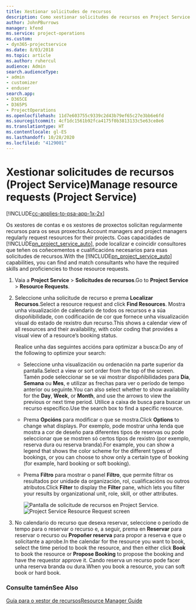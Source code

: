 ```yaml
---
title: Xestionar solicitudes de recursos
description: Como xestionar solicitudes de recursos en Project Service
author: JohnPBurrows
manager: kfend
ms.service: project-operations
ms.custom:
- dyn365-projectservice
ms.date: 8/03/2018
ms.topic: article
ms.author: ruhercul
audience: Admin
search.audienceType:
- admin
- customizer
- enduser
search.app:
- D365CE
- D365PS
- ProjectOperations
ms.openlocfilehash: 11d7e603755c9339c2d43b79ef65c27e3bb6e6fd
ms.sourcegitcommit: 4cf1dc1561b92fca4175f0b3813133c5e63ce8e6
ms.translationtype: HT
ms.contentlocale: gl-ES
ms.lasthandoff: 10/28/2020
ms.locfileid: "4129001"
---
```

# <a name="manage-resource-requests-project-service"></a><span data-ttu-id="3c5e6-103">Xestionar solicitudes de recursos (Project Service)</span><span class="sxs-lookup"><span data-stu-id="3c5e6-103">Manage resource requests (Project Service)</span></span>

[!INCLUDE[cc-applies-to-psa-app-1x-2x](../includes/cc-applies-to-psa-app-1x-2x.md)]

<span data-ttu-id="3c5e6-104">Os xestores de contas e os xestores de proxectos solicitan regularmente recursos para os seus proxectos.</span><span class="sxs-lookup"><span data-stu-id="3c5e6-104">Account managers and project managers regularly request resources for their projects.</span></span> <span data-ttu-id="3c5e6-105">Coas capacidades de [!INCLUDE[pn_project_service_auto](../includes/pn-project-service-auto.md)], pode localizar e coincidir consultores que teñen os coñecementos e cualificacións necesarios para esas solicitudes de recursos.</span><span class="sxs-lookup"><span data-stu-id="3c5e6-105">With the [!INCLUDE[pn_project_service_auto](../includes/pn-project-service-auto.md)] capabilities, you can find and match consultants who have the required skills and proficiencies to those resource requests.</span></span>  
  
1. <span data-ttu-id="3c5e6-106">Vaia a **Project Service** > **Solicitudes de recursos**.</span><span class="sxs-lookup"><span data-stu-id="3c5e6-106">Go to **Project Service** > **Resource Requests**.</span></span>  
  
2. <span data-ttu-id="3c5e6-107">Seleccione unha solicitude de recurso e prema **Localizar Recursos**.</span><span class="sxs-lookup"><span data-stu-id="3c5e6-107">Select a resource request and click **Find Resources**.</span></span> <span data-ttu-id="3c5e6-108">Mostra unha visualización de calendario de todos os recursos e a súa dispoñibilidade, con codificación de cor que fornece unha visualización visual do estado de rexistro dun recurso.</span><span class="sxs-lookup"><span data-stu-id="3c5e6-108">This shows a calendar view of all resources and their availability, with color coding that provides a visual view of a resource’s booking status.</span></span>  
  
    <span data-ttu-id="3c5e6-109">Realice unha das seguintes accións para optimizar a busca:</span><span class="sxs-lookup"><span data-stu-id="3c5e6-109">Do any of the following to optimize your search:</span></span>  
  
   -   <span data-ttu-id="3c5e6-110">Seleccione unha visualización ou ordenación na parte superior da pantalla.</span><span class="sxs-lookup"><span data-stu-id="3c5e6-110">Select a view or sort order from the top of the screen.</span></span> <span data-ttu-id="3c5e6-111">Tamén pode seleccionar se se vai mostrar dispoñibilidades para **Día**, **Semana** ou **Mes**, e utilizar as frechas para ver o período de tempo anterior ou seguinte.</span><span class="sxs-lookup"><span data-stu-id="3c5e6-111">You can also select whether to show availability for the **Day**, **Week**, or **Month**, and use the arrows to view the previous or next time period.</span></span> <span data-ttu-id="3c5e6-112">Utilice a caixa de busca para buscar un recurso específico.</span><span class="sxs-lookup"><span data-stu-id="3c5e6-112">Use the search box to find a specific resource.</span></span>  
  
   -   <span data-ttu-id="3c5e6-113">Prema **Opcións** para modificar o que se mostra.</span><span class="sxs-lookup"><span data-stu-id="3c5e6-113">Click **Options** to change what displays.</span></span> <span data-ttu-id="3c5e6-114">Por exemplo, pode mostrar unha lenda que mostra a cor de deseño para diferentes tipos de reservas ou pode seleccionar que se mostren só certos tipos de rexistro (por exemplo, reserva dura ou reserva branda).</span><span class="sxs-lookup"><span data-stu-id="3c5e6-114">For example, you can show a legend that shows the color scheme for the different types of bookings, or you can choose to show only a certain type of booking (for example, hard booking or soft booking).</span></span>  
  
   -   <span data-ttu-id="3c5e6-115">Prema **Filtro** para mostrar o panel **Filtro**, que permite filtrar os resultados por unidade da organización, rol, cualificacións ou outros atributos.</span><span class="sxs-lookup"><span data-stu-id="3c5e6-115">Click **Filter** to display the **Filter** pane, which lets you filter your results by organizational unit, role, skill, or other attributes.</span></span>  
  
       <span data-ttu-id="3c5e6-116">![Pantalla de solicitude de recursos en Project Service](../psa/media/project-service-resource-request-screen.png "Pantalla de solicitude de recursos en Project Service.").</span><span class="sxs-lookup"><span data-stu-id="3c5e6-116">![Project Service Resource Request screen](../psa/media/project-service-resource-request-screen.png "Project Service Resource Request screen")</span></span>  
  
3. <span data-ttu-id="3c5e6-117">No calendario do recurso que desexa reservar, seleccione o período de tempo para o reservar o recurso e, a seguir, prema en **Reservar** para reservar o recurso ou **Propoñer reserva** para propor a reserva e que o solicitante a aprobe.</span><span class="sxs-lookup"><span data-stu-id="3c5e6-117">In the calendar for the resource you want to book, select the time period to book the resource, and then either click **Book** to book the resource or **Propose Booking** to propose the booking and have the requestor approve it.</span></span> <span data-ttu-id="3c5e6-118">Cando reserva un recurso pode facer unha reserva branda ou dura.</span><span class="sxs-lookup"><span data-stu-id="3c5e6-118">When you book a resource, you can soft book or hard book.</span></span>  
  
### <a name="see-also"></a><span data-ttu-id="3c5e6-119">Consulte tamén</span><span class="sxs-lookup"><span data-stu-id="3c5e6-119">See Also</span></span>  
 [<span data-ttu-id="3c5e6-120">Guía para o xestor de recursos</span><span class="sxs-lookup"><span data-stu-id="3c5e6-120">Resource Manager Guide</span></span>](../psa/resource-manager-guide.md)
